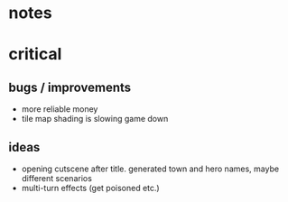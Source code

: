 # notes

# critical

## bugs / improvements

- more reliable money
- tile map shading is slowing game down

## ideas

- opening cutscene after title. generated town and hero names, maybe different scenarios
- multi-turn effects (get poisoned etc.)

